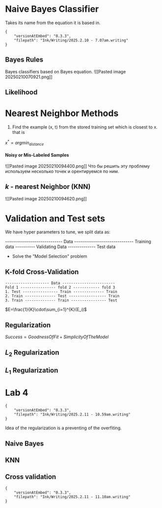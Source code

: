 # Naive Bayes Classifier

Takes its name from the equation it is based in.

```handwritten-ink
{
	"versionAtEmbed": "0.3.3",
	"filepath": "Ink/Writing/2025.2.10 - 7.07am.writing"
}
```
## Bayes Rules
Bayes classifiers based on Bayes equation.
![[Pasted image 20250210070921.png]]

## Likelihood
# Nearest Neighbor Methods
1. Find the example (x, t) from the stored training set which is closest to x. that is 

$x^*=argmin_{distance}$ 

#### Noisy or Mis-Labeled Samples
![[Pasted image 20250210094400.png]]
Что бы решить эту проблему используем несколько точек и орентируемся по ним.

## $k$ - nearest Neighbor (KNN)
![[Pasted image 20250210094620.png]]


# Validation and Test sets 

We have hyper parameters to tune, we split data as:

----------------------------- Data ------------------------------
Training data ---------- Validating Data -------------- Test data 


 - Solve the "Model Selection" problem


## K-fold Cross-Validation

	-------------------- Data ------------------------
	Fold 1 ---------------- fold 2 ------------ fold 3
	1. Test ---------------- Train -------------- Train
	2. Train -------------- Test ----------------- Train
	3. Train -------------- Train ---------------- Test

$E=\frac{1}{K}\cdot\sum_{i=1}^{K}(E_i)$ 


## Regularization 

${Success}={GoodnessOfFit}+{SimplicityOfTheModel}$


## $L_2$ Regularization

## $L_1$ Regularization


# Lab 4

```handwritten-ink
{
	"versionAtEmbed": "0.3.3",
	"filepath": "Ink/Writing/2025.2.11 - 10.59am.writing"
}
```
Idea of the regularization is a preventing of the overfiting.

## Naive Bayes
## KNN
## Cross validation 




```handwritten-ink
{
	"versionAtEmbed": "0.3.3",
	"filepath": "Ink/Writing/2025.2.11 - 11.10am.writing"
}
```
